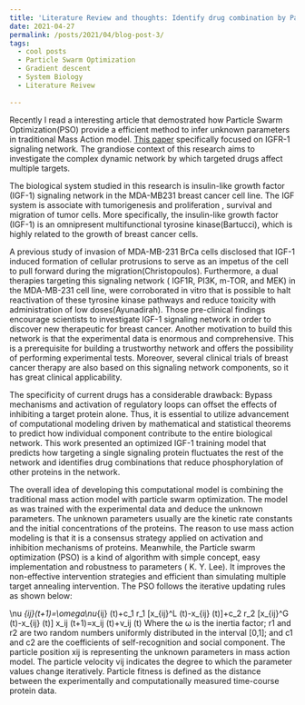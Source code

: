 ```yaml
---
title: 'Literature Review and thoughts: Identify drug combination by Particle Swarm Optimization'
date: 2021-04-27
permalink: /posts/2021/04/blog-post-3/
tags:
  - cool posts
  - Particle Swarm Optimization
  - Gradient descent 
  - System Biology
  - Literature Reivew
  
---
```

Recently I read a interesting article that demostrated how Particle Swarm Optimization(PSO) provide a efficient method to infer unknown parameters in traditional Mass Action model. <a href="https://cancerres.aacrjournals.org/content/70/17/6704">This paper</a> specifically focused on IGFR-1 signaling network. The grandiose context of this research aims to investigate the complex dynamic network by which targeted drugs affect multiple targets. 

The biological system studied in this research is insulin-like growth factor (IGF-1) signaling network in the MDA-MB231 breast cancer cell line. The IGF system is associate with tumorigenesis and proliferation , survival and migration of tumor cells. More specifically, the insulin-like growth factor (IGF-1) is an omnipresent multifunctional tyrosine kinase(Bartucci), which is highly related to the growth of breast cancer cells. 

A previous study of invasion of MDA-MB-231 BrCa cells disclosed that IGF-1 induced formation of cellular protrusions to serve as an impetus of the cell to pull forward during the migration(Christopoulos).  Furthermore, a dual therapies targeting this signaling network ( IGF1R, PI3K, m-TOR, and MEK) in the MDA-MB-231 cell line, were  corroborated in vitro that is possible to halt reactivation of these tyrosine kinase pathways and reduce toxicity with administration of low doses(Ayunadirah). Those pre-clinical findings encourage scientists to investigate IGF-1 signaling network in order to discover new therapeutic for breast cancer. Another motivation to build this network is that the experimental data is enormous and comprehensive. This is a prerequisite for building a trustworthy network and offers the possibility of performing experimental tests. Moreover, several clinical trials of breast cancer therapy are also based on this signaling network components, so it has great clinical applicability. 

The specificity of current drugs has a considerable drawback: Bypass mechanisms and activation of regulatory loops can offset the effects of inhibiting a target protein alone. Thus, it is essential to utilize advancement of computational modeling driven by mathematical and statistical theorems to predict how individual component contribute to the entire biological network. This work presented an optimized IGF-1 training model that predicts how targeting a single signaling protein fluctuates the rest of the network and identifies drug combinations that reduce phosphorylation of other proteins in the network.

The overall idea of developing this computational model is combining the traditional mass action model with particle swarm optimization. The model as was trained with the experimental data and deduce the unknown parameters. The unknown parameters usually are the kinetic rate constants and the initial concentrations of the proteins. The reason to use mass action modeling is that it is a consensus strategy applied on activation and inhibition mechanisms of proteins. Meanwhile, the Particle swarm optimization (PSO) is a kind of algorithm with simple concept, easy implementation and robustness to parameters ( K. Y. Lee). It improves the non-effective intervention strategies and efficient than simulating multiple target annealing intervention.
The PSO follows the iterative updating rules as shown below:

\nu _{ij}(t+1)=\omega\nu_{ij} (t)+c_1 r_1 [x_{ij}^L (t)-x_{ij} (t)]+c_2 r_2 [x_{ij}^G (t)-x_{ij} (t)]
x_ij (t+1)=x_ij (t)+ν_ij (t)
Where the ω is the inertia factor; r1 and r2 are two random numbers uniformly distributed in the interval [0,1]; and c1 and c2 are the coefficients of self-recognition and social component. The particle position xij is representing the unknown parameters in mass action model. The particle velocity vij indicates the degree to which the parameter values change iteratively. Particle fitness is defined as the distance between the experimentally and computationally measured time-course protein data. 

